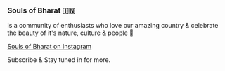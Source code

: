 ### Souls of Bharat 🇮🇳
is a community of enthusiasts who love our amazing country & celebrate the beauty of it's nature, culture & people 🙏

[Souls of Bharat on Instagram](https://www.instagram.com/soulsofbharat/)

Subscribe & Stay tuned in for more. 
